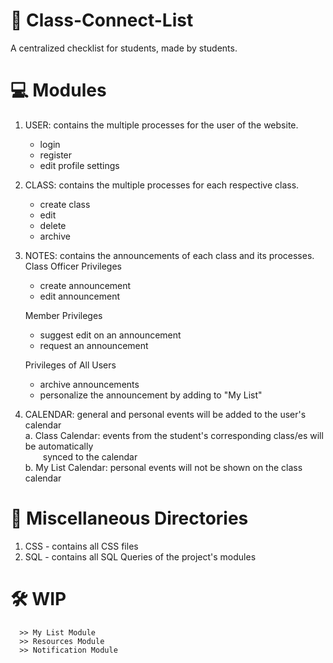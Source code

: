 # 📝 Class-Connect-List 
A centralized checklist for students, made by students.

# 💻 Modules
1. USER: contains the multiple processes for the user of the website.
    - login 
    - register
    - edit profile settings
2. CLASS: contains the multiple processes for each respective class.
    - create class
    - edit 
    - delete
    - archive
3. NOTES: contains the announcements of each class and its processes.
      <br />Class Officer Privileges
      - create announcement
      - edit announcement
      
    Member Privileges
      - suggest edit on an announcement
      - request an announcement
      
    Privileges of All Users
      - archive announcements
      - personalize the announcement by adding to "My List"
      
4. CALENDAR: general and personal events will be added to the user's calendar
    <br />a. Class Calendar: events from the student's corresponding class/es will be automatically 
<br />&emsp;&emsp;synced to the calendar
    <br />b. My List Calendar: personal events will not be shown on the class calendar

# 📁 Miscellaneous Directories
1. CSS - contains all CSS files
2. SQL - contains all SQL Queries of the project's modules

# 🛠 WIP 
      >> My List Module
      >> Resources Module
      >> Notification Module
